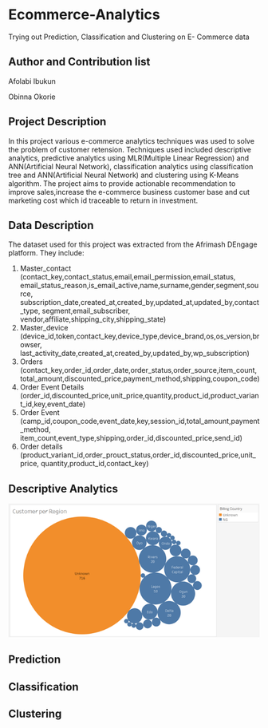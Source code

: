 # Ecommerce-Analytics
Trying out Prediction, Classification and Clustering  on E- Commerce data

Author and Contribution list
----------------------------
Afolabi Ibukun

Obinna Okorie


Project Description
-------------------
In this project various e-commerce analytics techniques was used to solve the problem of customer retension. Techniques used included descriptive analytics, predictive analytics using MLR(Multiple Linear Regression) and ANN(Artificial Neural Network), classification analytics using classification tree and ANN(Artificial Neural Network) and clustering using K-Means algorithm.
The project aims to provide actionable recommendation to improve sales,increase the e-commerce business customer base and cut marketing cost which id traceable to return in investment. 


Data Description
----------------
The dataset used for this project was extracted from the Afrimash DEngage platform. They include:
1.	Master_contact 
(contact_key,contact_status,email,email_permission,email_status, email_status_reason,is_email_active,name,surname,gender,segment,source, subscription_date,created_at,created_by,updated_at,updated_by,contact_type, segment,email_subscriber, vendor,affiliate,shipping_city,shipping_state)
2.	Master_device             
(device_id,token,contact_key,device_type,device_brand,os,os_version,browser, last_activity_date,created_at,created_by,updated_by,wp_subscription)
3.	Orders
(contact_key,order_id,order_date,order_status,order_source,item_count, total_amount,discounted_price,payment_method,shipping,coupon_code)
4.	Order Event Details
(order_id,discounted_price,unit_price,quantity,product_id,product_variant_id,key,event_date)
5.	Order Event
(camp_id,coupon_code,event_date,key,session_id,total_amount,payment_method, item_count,event_type,shipping,order_id,discounted_price,send_id)
6.	Order details
(product_variant_id,order_prouct_status,order_id,discounted_price,unit_price, quantity,product_id,contact_key)


Descriptive Analytics
---------------------
![](images/image1.png)







Prediction
-----------

Classification
--------------

Clustering
----------

